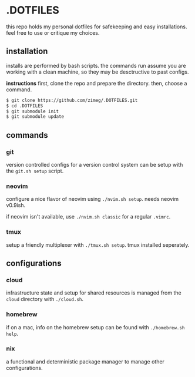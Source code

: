 # .DOTFILES

this repo holds my personal dotfiles for safekeeping and easy installations.
feel free to use or critique my choices.

## installation

installs are performed by bash scripts. the commands run assume you are working
with a clean machine, so they may be desctructive to past configs.

**instructions**
first, clone the repo and prepare the directory. then, choose a command.

```sh
$ git clone https://github.com/zimeg/.DOTFILES.git
$ cd .DOTFILES
$ git submodule init
$ git submodule update
```

## commands

### git

version controlled configs for a version control system can be setup with the
`git.sh setup` script.

### neovim

configure a nice flavor of neovim using `./nvim.sh setup`. needs neovim v0.9ish.

if neovim isn't available, use `./nvim.sh classic` for a regular `.vimrc`.

### tmux

setup a friendly multiplexer with `./tmux.sh setup`. tmux installed seperately.

## configurations

### cloud

infrastructure state and setup for shared resources is managed from the `cloud`
directory with `./cloud.sh`.

### homebrew

if on a mac, info on the homebrew setup can be found with `./homebrew.sh help`.

### nix

a functional and deterministic package manager to manage other configurations.

